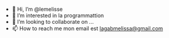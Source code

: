 - 👋 Hi, I’m @lemelisse
- 👀 I’m interested in  la programmattion 
- 💞️ I’m looking to collaborate on ...
- 📫 How to reach me  mon email est lagabmelissa@gmail.com 

<!---
lemelisse/lemelisse is a ✨ special ✨ repository because its `README.md` (this file) appears on your GitHub profile.
You can click the Preview link to take a look at your changes.
--->
